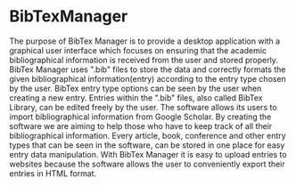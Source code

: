 # BibTexManager
The purpose of BibTex Manager is to provide a desktop application with a graphical user interface which focuses on ensuring that 
the academic bibliographical information is received from the user and stored properly. BibTex Manager uses ".bib" files to store 
the data and correctly formats the given bibliographical information(entry) according to the entry type chosen by the user. 
BibTex entry type options can be seen by the user when creating a new entry. 
Entries within the ".bib" files, also called BibTex Library, can be edited freely by the user. 
The software allows its users to import bibliographical information from Google Scholar. 
By creating the software we are aiming to help those who have to keep track of all their bibliographical information. 
Every article, book, conference and other entry types that can be seen in the software, can be stored in one place for 
easy entry data manipulation. With BibTex Manager it is easy to upload entries to websites because the software allows 
the user to conveniently export their entries in HTML format.
